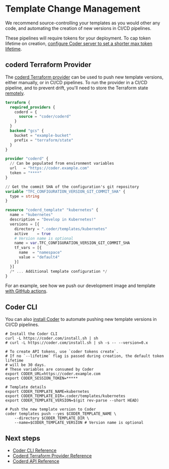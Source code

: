 # Template Change Management

We recommend source-controlling your templates as you would other any code, and
automating the creation of new versions in CI/CD pipelines.

These pipelines will require tokens for your deployment. To cap token lifetime
on creation,
[configure Coder server to set a shorter max token lifetime](../../../reference/cli/server.md#--max-token-lifetime).

## coderd Terraform Provider

The
[coderd Terraform provider](https://registry.terraform.io/providers/coder/coderd/latest)
can be used to push new template versions, either manually, or in CI/CD
pipelines. To run the provider in a CI/CD pipeline, and to prevent drift, you'll
need to store the Terraform state
[remotely](https://developer.hashicorp.com/terraform/language/backend).

```tf
terraform {
  required_providers {
    coderd = {
      source = "coder/coderd"
    }
  }
  backend "gcs" {
    bucket = "example-bucket"
    prefix = "terraform/state"
  }
}

provider "coderd" {
  // Can be populated from environment variables
  url   = "https://coder.example.com"
  token = "****"
}

// Get the commit SHA of the configuration's git repository
variable "TFC_CONFIGURATION_VERSION_GIT_COMMIT_SHA" {
  type = string
}

resource "coderd_template" "kubernetes" {
  name = "kubernetes"
  description = "Develop in Kubernetes!"
  versions = [{
    directory = ".coder/templates/kubernetes"
    active    = true
    # Version name is optional
    name = var.TFC_CONFIGURATION_VERSION_GIT_COMMIT_SHA
    tf_vars = [{
      name  = "namespace"
      value = "default4"
    }]
  }]
  /* ... Additional template configuration */
}
```

For an example, see how we push our development image and template
[with GitHub actions](https://github.com/coder/coder/blob/main/.github/workflows/dogfood.yaml).

## Coder CLI

You can also [install Coder](../../../install/cli.md) to automate pushing new
template versions in CI/CD pipelines.

```console
# Install the Coder CLI
curl -L https://coder.com/install.sh | sh
# curl -L https://coder.com/install.sh | sh -s -- --version=0.x

# To create API tokens, use `coder tokens create`.
# If no `--lifetime` flag is passed during creation, the default token lifetime
# will be 30 days.
# These variables are consumed by Coder
export CODER_URL=https://coder.example.com
export CODER_SESSION_TOKEN=*****

# Template details
export CODER_TEMPLATE_NAME=kubernetes
export CODER_TEMPLATE_DIR=.coder/templates/kubernetes
export CODER_TEMPLATE_VERSION=$(git rev-parse --short HEAD)

# Push the new template version to Coder
coder templates push --yes $CODER_TEMPLATE_NAME \
    --directory $CODER_TEMPLATE_DIR \
    --name=$CODER_TEMPLATE_VERSION # Version name is optional
```

## Next steps

- [Coder CLI Reference](../reference/cli/templates.md)
- [Coderd Terraform Provider Reference](https://registry.terraform.io/providers/coder/coderd/latest/docs)
- [Coderd API Reference](https://coder.com/docs/reference/api/README.md)
